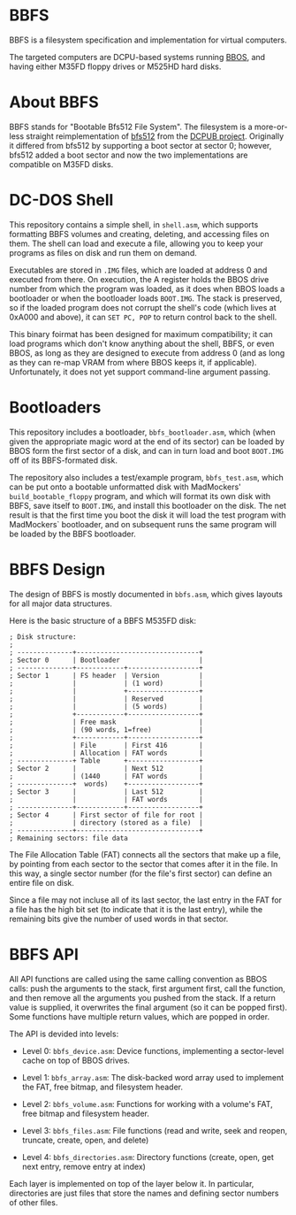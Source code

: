 # BBFS
BBFS is a filesystem specification and implementation for virtual computers.

The targeted computers are DCPU-based systems running [BBOS](https://github.com/MadMockers/BareBonesOS), and having either M35FD floppy drives or M525HD hard disks.

# About BBFS

BBFS stands for "Bootable Bfs512 File System". The filesystem is a more-or-less straight reimplementation of [bfs512](https://github.com/Blecki/DCPUB/blob/master/Binaries/techcompliant/bfs512.b) from the [DCPUB project](https://github.com/Blecki/DCPUB). Originally it differed from bfs512 by supporting a boot sector at sector 0; however, bfs512 added a boot sector and now the two implementations are compatible on M35FD disks.

# DC-DOS Shell

This repository contains a simple shell, in `shell.asm`, which supports formatting BBFS volumes and creating, deleting, and accessing files on them. The shell can load and execute a file, allowing you to keep your programs as files on disk and run them on demand.

Executables are stored in `.IMG` files, which are loaded at address 0 and executed from there. On execution, the A register holds the BBOS drive number from which the program was loaded, as it does when BBOS loads a bootloader or when the bootloader loads `BOOT.IMG`. The stack is preserved, so if the loaded program does not corrupt the shell's code (which lives at 0xA000 and above), it can `SET PC, POP` to return control back to the shell.

This binary foirmat has been designed for maximum compatibility; it can load programs which don't know anything about the shell, BBFS, or even BBOS, as long as they are designed to execute from address 0 (and as long as they can re-map VRAM from where BBOS keeps it, if applicable). Unfortunately, it does not yet support command-line argument passing.

# Bootloaders

This repository includes a bootloader, `bbfs_bootloader.asm`, which (when given the appropriate magic word at the end of its sector) can be loaded by BBOS form the first sector of a disk, and can in turn load and boot `BOOT.IMG` off of its BBFS-formated disk.

The repository also includes a test/example program, `bbfs_test.asm`, which can be put onto a bootable unformatted disk with MadMockers' `build_bootable_floppy` program, and which will format its own disk with BBFS, save itself to `BOOT.IMG`, and install this bootloader on the disk. The net result is that the first time you boot the disk it will load the test program with MadMockers` bootloader, and on subsequent runs the same program will be loaded by the BBFS bootloader.

# BBFS Design

The design of BBFS is mostly documented in `bbfs.asm`, which gives layouts for all major data structures.

Here is the basic structure of a BBFS M535FD disk:
```
; Disk structure:
;
; --------------+-------------------------------+
; Sector 0      | Bootloader                    |
; --------------+------------+------------------+
; Sector 1      | FS header  | Version          |
;               |            | (1 word)         |
;               |            +------------------+
;               |            | Reserved         |
;               |            | (5 words)        |
;               +------------+------------------+
;               | Free mask                     |
;               | (90 words, 1=free)            |
;               +------------+------------------+
;               | File       | First 416        |
;               | Allocation | FAT words        |
; --------------+ Table      +------------------+
; Sector 2      |            | Next 512         |
;               | (1440      | FAT words        |
; --------------+  words)    +------------------+
; Sector 3      |            | Last 512         |
;               |            | FAT words        |
; --------------+------------+------------------+
; Sector 4      | First sector of file for root |
;               | directory (stored as a file)  |
; --------------+-------------------------------+
; Remaining sectors: file data
```

The File Allocation Table (FAT) connects all the sectors that make up a file, by pointing from each sector to the sector that comes after it in the file. In this way, a single sector number (for the file's first sector) can define an entire file on disk.

Since a file may not incluse all of its last sector, the last entry in the FAT for a file has the high bit set (to indicate that it is the last entry), while the remaining bits give the number of used words in that sector.


# BBFS API

All API functions are called using the same calling convention as BBOS calls: push the arguments to the stack, first argument first, call the function, and then remove all the arguments you pushed from the stack. If a return value is supplied, it overwrites the final argument (so it can be popped first). Some functions have multiple return values, which are popped in order.

The API is devided into levels:

* Level 0: `bbfs_device.asm`: Device functions, implementing a sector-level cache on top of BBOS drives.

* Level 1: `bbfs_array.asm`: The disk-backed word array used to implement the FAT, free bitmap, and filesystem header.

* Level 2: `bbfs_volume.asm`: Functions for working with a volume's FAT, free bitmap and filesystem header.

* Level 3: `bbfs_files.asm`: File functions (read and write, seek and reopen, truncate, create, open, and delete)

* Level 4: `bbfs_directories.asm`: Directory functions (create, open, get next entry, remove entry at index)

Each layer is implemented on top of the layer below it. In particular,
directories are just files that store the names and defining sector numbers of
other files.


